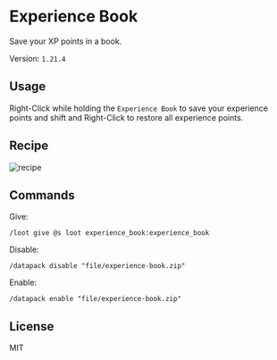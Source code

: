 # Experience Book

Save your XP points in a book.

Version: `1.21.4`

## Usage

Right-Click while holding the `Experience Book` to save your experience points and shift and Right-Click to restore all experience points.

## Recipe

![recipe](https://raw.githubusercontent.com/lullaby6/experience-book/refs/heads/main/images/recipe.png)

## Commands

Give:

```mcfunction
/loot give @s loot experience_book:experience_book
```

Disable:

```mcfunction
/datapack disable "file/experience-book.zip"
```

Enable:

```mcfunction
/datapack enable "file/experience-book.zip"
```

## License

MIT